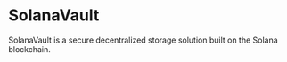 # SolanaVault
SolanaVault is a secure decentralized storage solution built on the Solana blockchain. 
